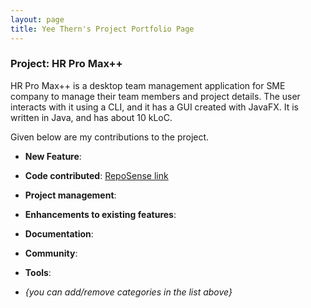 ```yaml
---
layout: page
title: Yee Thern's Project Portfolio Page
---
```


### Project: HR Pro Max++

HR Pro Max++ is a desktop team management application for SME company to manage their team members and project details.
The user interacts with it using a CLI, and it has a GUI created with JavaFX.
It is written in Java, and has about 10 kLoC.

Given below are my contributions to the project.

* **New Feature**:

* **Code contributed**: [RepoSense link](https://nus-cs2103-ay2223s1.github.io/tp-dashboard/?search=augustdespair&breakdown=true)

* **Project management**:

* **Enhancements to existing features**:

* **Documentation**:

* **Community**:

* **Tools**:

* _{you can add/remove categories in the list above}_
